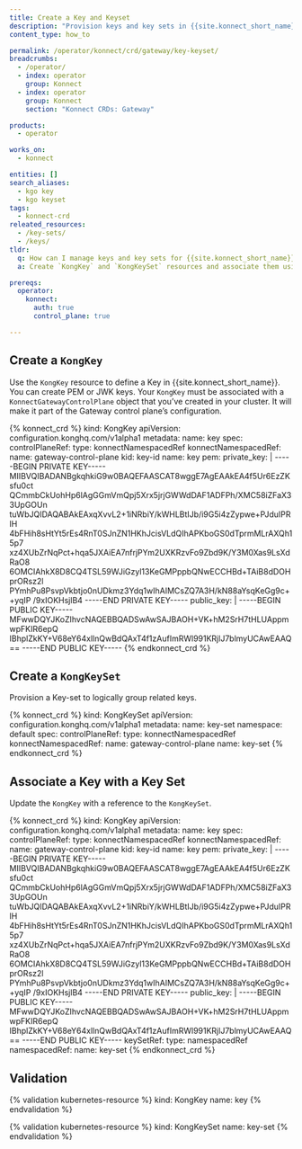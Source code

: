 ```yaml
---
title: Create a Key and Keyset
description: "Provision keys and key sets in {{site.konnect_short_name}} Gateway Manager using Kubernetes CRDs, and associate keys with sets."
content_type: how_to

permalink: /operator/konnect/crd/gateway/key-keyset/
breadcrumbs:
  - /operator/
  - index: operator
    group: Konnect
  - index: operator
    group: Konnect
    section: "Konnect CRDs: Gateway"

products:
  - operator

works_on:
  - konnect

entities: []
search_aliases:
  - kgo key
  - kgo keyset
tags:
  - konnect-crd
releated_resources:
  - /key-sets/
  - /keys/
tldr:
  q: How can I manage keys and key sets for {{site.konnect_short_name}} using Kubernetes?
  a: Create `KongKey` and `KongKeySet` resources and associate them using the `keySetRef` field.

prereqs:
  operator:
    konnect:
      auth: true
      control_plane: true

---
```


## Create a `KongKey`

Use the `KongKey` resource to define a Key in {{site.konnect_short_name}}. You can create PEM or JWK keys.
Your `KongKey` must be associated with a `KonnectGatewayControlPlane` object that you’ve created in your cluster. It will make it part of the Gateway control plane’s configuration.

<!-- vale off -->
{% konnect_crd %}
kind: KongKey
apiVersion: configuration.konghq.com/v1alpha1
metadata:
  name: key
spec:
  controlPlaneRef:
    type: konnectNamespacedRef
    konnectNamespacedRef:
      name: gateway-control-plane
  kid: key-id
  name: key
  pem:
    private_key: |
      -----BEGIN PRIVATE KEY-----
      MIIBVQIBADANBgkqhkiG9w0BAQEFAASCAT8wggE7AgEAAkEA4f5Ur6EzZKsfu0ct
      QCmmbCkUohHp6lAgGGmVmQpj5Xrx5jrjGWWdDAF1ADFPh/XMC58iZFaX33UpGOUn
      tuWbJQIDAQABAkEAxqXvvL2+1iNRbiY/kWHLBtIJb/i9G5i4zZypwe+PJduIPRlH
      4bFHih8sHtYt5rEs4RnT0SJnZN1HKhJcisVLdQIhAPKboGS0dTprmMLrAXQh15p7
      xz4XUbZrNqPct+hqa5JXAiEA7nfrjPYm2UXKRzvFo9Zbd9K/Y3M0Xas9LsXdRaO8
      6OMCIAhkX8D8CQ4TSL59WJiGzyl13KeGMPppbQNwECCHBd+TAiB8dDOHprORsz2l
      PYmhPu8PsvpVkbtjo0nUDkmz3Ydq1wIhAIMCsZQ7A3H/kN88aYsqKeGg9c++yqIP
      /9xIOKHsjlB4
      -----END PRIVATE KEY-----
    public_key: |
      -----BEGIN PUBLIC KEY-----
      MFwwDQYJKoZIhvcNAQEBBQADSwAwSAJBAOH+VK+hM2SrH7tHLUAppmwpFKIR6epQ
      IBhplZkKY+V68eY64xllnQwBdQAxT4f1zAufImRWl991KRjlJ7blmyUCAwEAAQ==
      -----END PUBLIC KEY-----
{% endkonnect_crd %}
<!-- vale on -->

## Create a `KongKeySet`

Provision a Key-set to logically group related keys.

<!-- vale off -->
{% konnect_crd %}
kind: KongKeySet
apiVersion: configuration.konghq.com/v1alpha1
metadata:
  name: key-set
  namespace: default
spec:
  controlPlaneRef:
    type: konnectNamespacedRef
    konnectNamespacedRef:
      name: gateway-control-plane
  name: key-set
{% endkonnect_crd %}
<!-- vale on -->


## Associate a Key with a Key Set

Update the `KongKey` with a reference to the `KongKeySet`.

<!-- vale off -->
{% konnect_crd %}
kind: KongKey
apiVersion: configuration.konghq.com/v1alpha1
metadata:
  name: key
spec:
  controlPlaneRef:
    type: konnectNamespacedRef
    konnectNamespacedRef:
      name: gateway-control-plane
  kid: key-id
  name: key
  pem:
    private_key: |
      -----BEGIN PRIVATE KEY-----
      MIIBVQIBADANBgkqhkiG9w0BAQEFAASCAT8wggE7AgEAAkEA4f5Ur6EzZKsfu0ct
      QCmmbCkUohHp6lAgGGmVmQpj5Xrx5jrjGWWdDAF1ADFPh/XMC58iZFaX33UpGOUn
      tuWbJQIDAQABAkEAxqXvvL2+1iNRbiY/kWHLBtIJb/i9G5i4zZypwe+PJduIPRlH
      4bFHih8sHtYt5rEs4RnT0SJnZN1HKhJcisVLdQIhAPKboGS0dTprmMLrAXQh15p7
      xz4XUbZrNqPct+hqa5JXAiEA7nfrjPYm2UXKRzvFo9Zbd9K/Y3M0Xas9LsXdRaO8
      6OMCIAhkX8D8CQ4TSL59WJiGzyl13KeGMPppbQNwECCHBd+TAiB8dDOHprORsz2l
      PYmhPu8PsvpVkbtjo0nUDkmz3Ydq1wIhAIMCsZQ7A3H/kN88aYsqKeGg9c++yqIP
      /9xIOKHsjlB4
      -----END PRIVATE KEY-----
    public_key: |
      -----BEGIN PUBLIC KEY-----
      MFwwDQYJKoZIhvcNAQEBBQADSwAwSAJBAOH+VK+hM2SrH7tHLUAppmwpFKIR6epQ
      IBhplZkKY+V68eY64xllnQwBdQAxT4f1zAufImRWl991KRjlJ7blmyUCAwEAAQ==
      -----END PUBLIC KEY-----
  keySetRef:
    type: namespacedRef
    namespacedRef:
      name: key-set
{% endkonnect_crd %}
<!-- vale on -->

## Validation

<!-- vale off -->
{% validation kubernetes-resource %}
kind: KongKey
name: key
{% endvalidation %}

{% validation kubernetes-resource %}
kind: KongKeySet
name: key-set
{% endvalidation %}
<!-- vale on -->